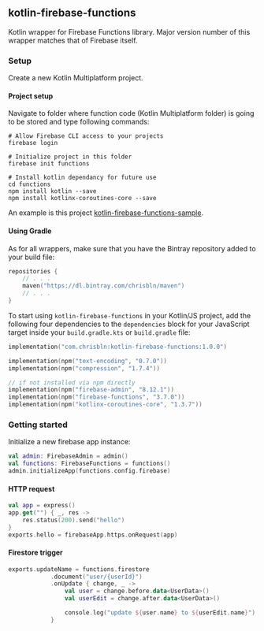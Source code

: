 ## kotlin-firebase-functions
Kotlin wrapper for Firebase Functions library. Major version number of this wrapper matches that of Firebase itself.

### Setup
Create a new Kotlin Multiplatform project.

#### Project setup
Navigate to folder where function code (Kotlin Multiplatform folder) is going to be stored and type following commands:

```
# Allow Firebase CLI access to your projects
firebase login

# Initialize project in this folder
firebase init functions

# Install kotlin dependancy for future use
cd functions
npm install kotlin --save
npm install kotlinx-coroutines-core --save
```

An example is this project [kotlin-firebase-functions-sample](https://github.com/chrisbln/kotlin-firebase-functions-sample).


#### Using Gradle
As for all wrappers, make sure that you have the Bintray repository added to your build file:


```kotlin
repositories {
    // . . .
    maven("https://dl.bintray.com/chrisbln/maven")
    // . . .
}
```


To start using `kotlin-firebase-functions` in your Kotlin/JS project, add the following four dependencies to the `dependencies` block for your JavaScript target inside your `build.gradle.kts` or `build.gradle` file:
```kotlin
implementation("com.chrisbln:kotlin-firebase-functions:1.0.0")

implementation(npm("text-encoding", "0.7.0"))
implementation(npm("compression", "1.7.4"))

// if not installed via npm directly
implementation(npm("firebase-admin", "8.12.1"))
implementation(npm("firebase-functions", "3.7.0"))
implementation(npm("kotlinx-coroutines-core", "1.3.7"))
```

### Getting started
Initialize a new firebase app instance:

```kotlin
val admin: FirebaseAdmin = admin()
val functions: FirebaseFunctions = functions()
admin.initializeApp(functions.config.firebase)
```

#### HTTP request

```kotlin
val app = express()
app.get("") { _, res ->
    res.status(200).send("hello")
}
exports.hello = firebaseApp.https.onRequest(app)
```

#### Firestore trigger

```kotlin
exports.updateName = functions.firestore
            .document("user/{userId}")
            .onUpdate { change, _ ->
                val user = change.before.data<UserData>()
                val userEdit = change.after.data<UserData>()

                console.log("update ${user.name} to ${userEdit.name}")
            }
```
